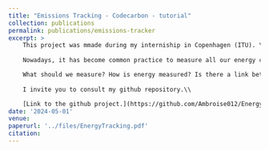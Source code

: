 ```yaml
---
title: "Emissions Tracking - Codecarbon - tutorial"
collection: publications
permalink: publications/emissions-tracker
excerpt: >
    This project was mmade during my interniship in Copenhagen (ITU). \\
    
    Nowadays, it has become common practice to measure all our energy consumption during a project, when executing code. Energy is an analytical tool and it has become essential to measure our consumption.\\

    What should we measure? How is energy measured? Is there a link between energy in joules and CO2 emissions in kg? What tools do we have to measure? And finally, how can we reduce the emissions from our project? These are the questions I'm going to answer. \  
    
    I invite you to consult my github repository.\\

    [Link to the github project.](https://github.com/Ambroise012/EnergyTracker) 
date: '2024-05-01'
venue:
paperurl: '../files/EnergyTracking.pdf'
citation: 
---
```


